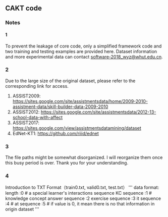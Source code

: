 ## CAKT code
### Notes
#### 1
To prevent the leakage of core code, only a simplified framework code and two training and testing examples are provided here.
Dataset information and more experimental data can contact software-2018_wyz@whut.edu.cn.
### 2
Due to the large size of the original dataset, please refer to the corresponding link for access.
1. ASSIST2009: https://sites.google.com/site/assistmentsdata/home/2009-2010-assistment-data/skill-builder-data-2009-2010
2. ASSIST2012: https://sites.google.com/site/assistmentsdata/2012-13-school-data-with-affect
3. ASSIST2017: https://sites.google.com/view/assistmentsdatamining/dataset
4. EdNet-KT1: https://github.com/riiid/ednet
### 3
The file paths might be somewhat disorganized. I will reorganize them once this busy period is over. Thank you for your understanding.
### 4
Introduction to TXT Format（train0.txt, valid0.txt, test.txt）
'''
    data format:
    length :0        # a special learner's interactions sequence
    KC sequence :1   # knowledge concept
    answer sequence :2
    exercise sequence :3
    it sequence :4     #
    at sequence  :5    # if value is 0, it mean there is no that information in origin dataset
'''




